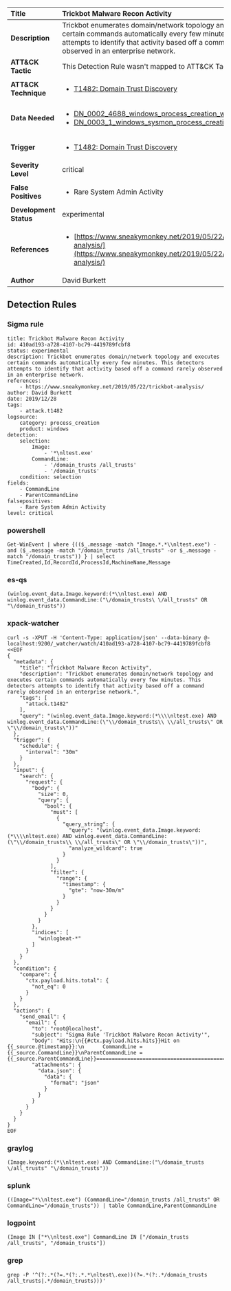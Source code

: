 | Title                    | Trickbot Malware Recon Activity       |
|:-------------------------|:------------------|
| **Description**          | Trickbot enumerates domain/network topology and executes certain commands automatically every few minutes. This detectors attempts to identify that activity based off a command rarely observed in an enterprise network. |
| **ATT&amp;CK Tactic**    |   This Detection Rule wasn't mapped to ATT&amp;CK Tactic yet  |
| **ATT&amp;CK Technique** | <ul><li>[T1482: Domain Trust Discovery](https://attack.mitre.org/techniques/T1482)</li></ul>  |
| **Data Needed**          | <ul><li>[DN_0002_4688_windows_process_creation_with_commandline](../Data_Needed/DN_0002_4688_windows_process_creation_with_commandline.md)</li><li>[DN_0003_1_windows_sysmon_process_creation](../Data_Needed/DN_0003_1_windows_sysmon_process_creation.md)</li></ul>  |
| **Trigger**              | <ul><li>[T1482: Domain Trust Discovery](../Triggers/T1482.md)</li></ul>  |
| **Severity Level**       | critical |
| **False Positives**      | <ul><li>Rare System Admin Activity</li></ul>  |
| **Development Status**   | experimental |
| **References**           | <ul><li>[https://www.sneakymonkey.net/2019/05/22/trickbot-analysis/](https://www.sneakymonkey.net/2019/05/22/trickbot-analysis/)</li></ul>  |
| **Author**               | David Burkett |


## Detection Rules

### Sigma rule

```
title: Trickbot Malware Recon Activity
id: 410ad193-a728-4107-bc79-4419789fcbf8
status: experimental
description: Trickbot enumerates domain/network topology and executes certain commands automatically every few minutes. This detectors attempts to identify that activity based off a command rarely observed in an enterprise network.
references:
    - https://www.sneakymonkey.net/2019/05/22/trickbot-analysis/
author: David Burkett
date: 2019/12/28
tags:
    - attack.t1482
logsource:
    category: process_creation
    product: windows
detection:
    selection:
        Image:
            - '*\nltest.exe'
        CommandLine:
            - '/domain_trusts /all_trusts'
            - '/domain_trusts'
    condition: selection
fields:
    - CommandLine
    - ParentCommandLine
falsepositives:
    - Rare System Admin Activity
level: critical
```





### powershell
    
```
Get-WinEvent | where {(($_.message -match "Image.*.*\\nltest.exe") -and ($_.message -match "/domain_trusts /all_trusts" -or $_.message -match "/domain_trusts")) } | select TimeCreated,Id,RecordId,ProcessId,MachineName,Message
```


### es-qs
    
```
(winlog.event_data.Image.keyword:(*\\nltest.exe) AND winlog.event_data.CommandLine:("\/domain_trusts\ \/all_trusts" OR "\/domain_trusts"))
```


### xpack-watcher
    
```
curl -s -XPUT -H 'Content-Type: application/json' --data-binary @- localhost:9200/_watcher/watch/410ad193-a728-4107-bc79-4419789fcbf8 <<EOF
{
  "metadata": {
    "title": "Trickbot Malware Recon Activity",
    "description": "Trickbot enumerates domain/network topology and executes certain commands automatically every few minutes. This detectors attempts to identify that activity based off a command rarely observed in an enterprise network.",
    "tags": [
      "attack.t1482"
    ],
    "query": "(winlog.event_data.Image.keyword:(*\\\\nltest.exe) AND winlog.event_data.CommandLine:(\"\\/domain_trusts\\ \\/all_trusts\" OR \"\\/domain_trusts\"))"
  },
  "trigger": {
    "schedule": {
      "interval": "30m"
    }
  },
  "input": {
    "search": {
      "request": {
        "body": {
          "size": 0,
          "query": {
            "bool": {
              "must": [
                {
                  "query_string": {
                    "query": "(winlog.event_data.Image.keyword:(*\\\\nltest.exe) AND winlog.event_data.CommandLine:(\"\\/domain_trusts\\ \\/all_trusts\" OR \"\\/domain_trusts\"))",
                    "analyze_wildcard": true
                  }
                }
              ],
              "filter": {
                "range": {
                  "timestamp": {
                    "gte": "now-30m/m"
                  }
                }
              }
            }
          }
        },
        "indices": [
          "winlogbeat-*"
        ]
      }
    }
  },
  "condition": {
    "compare": {
      "ctx.payload.hits.total": {
        "not_eq": 0
      }
    }
  },
  "actions": {
    "send_email": {
      "email": {
        "to": "root@localhost",
        "subject": "Sigma Rule 'Trickbot Malware Recon Activity'",
        "body": "Hits:\n{{#ctx.payload.hits.hits}}Hit on {{_source.@timestamp}}:\n      CommandLine = {{_source.CommandLine}}\nParentCommandLine = {{_source.ParentCommandLine}}================================================================================\n{{/ctx.payload.hits.hits}}",
        "attachments": {
          "data.json": {
            "data": {
              "format": "json"
            }
          }
        }
      }
    }
  }
}
EOF

```


### graylog
    
```
(Image.keyword:(*\\nltest.exe) AND CommandLine:("\/domain_trusts \/all_trusts" "\/domain_trusts"))
```


### splunk
    
```
((Image="*\\nltest.exe") (CommandLine="/domain_trusts /all_trusts" OR CommandLine="/domain_trusts")) | table CommandLine,ParentCommandLine
```


### logpoint
    
```
(Image IN ["*\\nltest.exe"] CommandLine IN ["/domain_trusts /all_trusts", "/domain_trusts"])
```


### grep
    
```
grep -P '^(?:.*(?=.*(?:.*.*\nltest\.exe))(?=.*(?:.*/domain_trusts /all_trusts|.*/domain_trusts)))'
```



